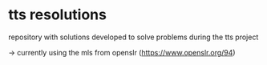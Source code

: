 # tts resolutions

repository with solutions developed to solve problems during the tts project

-> currently using the mls from openslr (https://www.openslr.org/94)
